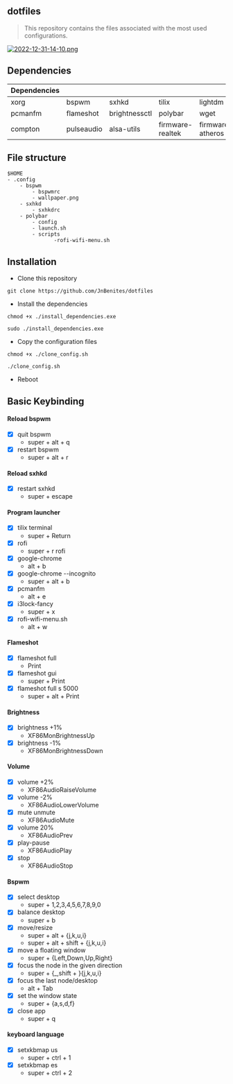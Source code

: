 ## dotfiles
>This repository contains the files associated with the most used configurations.

[![2022-12-31-14-10.png](https://i.postimg.cc/kMRVMHWK/2022-12-31-14-10.png)](https://postimg.cc/XX3NQQHY)

## Dependencies

| Dependencies |   |   |  |   | |
| -------- | -------- | -------- | -------- | -------- | -------- |
| xorg | bspwm | sxhkd | tilix | lightdm | rofi |
|pcmanfm | flameshot | brightnessctl | polybar | wget | lxappearance | 
| compton | pulseaudio | alsa-utils | firmware-realtek | firmware-atheros | i3lock-fancy |

## File structure
```
$HOME
- .config
    - bspwm
        - bspwmrc
        - wallpaper.png
    - sxhkd
        - sxhkdrc
    - polybar
        - config  
        - launch.sh  
        - scripts
               -rofi-wifi-menu.sh
```

## Installation

- Clone this repository
```
git clone https://github.com/JnBenites/dotfiles
```
- Install the dependencies

```
chmod +x ./install_dependencies.exe
```
```
sudo ./install_dependencies.exe
```

- Copy the configuration files

```
chmod +x ./clone_config.sh
```
```
./clone_config.sh
```
- Reboot

## Basic Keybinding

#### Reload bspwm
- [x] quit bspwm
    + super + alt + q
- [x] restart bspwm
    + super + alt + r
#### Reload sxhkd 
- [x] restart  sxhkd
    + super + escape
#### Program launcher
- [x] tilix terminal
    + super + Return
- [x] rofi
    + super + r rofi
- [x] google-chrome
    + alt + b
 - [x] google-chrome --incognito
    + super + alt + b
 - [x] pcmanfm
    + alt + e
 - [x] i3lock-fancy
    + super + x
 - [x] rofi-wifi-menu.sh
    + alt + w
#### Flameshot
 - [x] flameshot full
    + Print
 - [x] flameshot gui
    + super + Print
 - [x] flameshot full s 5000
    + super + alt + Print
#### Brightness
 - [x] brightness +1%
    + XF86MonBrightnessUp
 - [x] brightness -1%
    + XF86MonBrightnessDown
#### Volume
 - [x] volume +2%
    + XF86AudioRaiseVolume
 - [x] volume -2%
    + XF86AudioLowerVolume
 - [x] mute unmute
    + XF86AudioMute
 - [x] volume 20%
    + XF86AudioPrev 
 - [x] play-pause
    + XF86AudioPlay 
 - [x] stop
    + XF86AudioStop
#### Bspwm
 - [x] select desktop
    + super + 1,2,3,4,5,6,7,8,9,0
 - [x] balance desktop
    + super + b
 - [x] move/resize
    + super + alt + {j,k,u,i}
    + super + alt + shift + {j,k,u,i}
 - [x] move a floating window
    + super + {Left,Down,Up,Right}
 - [x] focus the node in the given direction
    + super + {_,shift + }{j,k,u,i}
 - [x] focus the last node/desktop
    + alt + Tab
 - [x] set the window state
    + super + {a,s,d,f}
 - [x] close app
    + super + q
#### keyboard language
 - [x] setxkbmap us
    + super + ctrl + 1
 - [x] setxkbmap es
    + super + ctrl + 2
